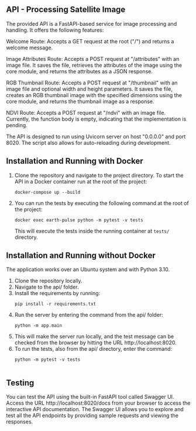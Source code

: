 ## API - Processing Satellite Image


The provided API is a FastAPI-based service for image processing and handling. It offers the following features:

Welcome Route: Accepts a GET request at the root ("/") and returns a welcome message.

Image Attributes Route: Accepts a POST request at "/attributes" with an image file. It saves the file, retrieves the attributes of the image using the core module, and returns the attributes as a JSON response.

RGB Thumbnail Route: Accepts a POST request at "/thumbnail" with an image file and optional width and height parameters. It saves the file, creates an RGB thumbnail image with the specified dimensions using the core module, and returns the thumbnail image as a response.

NDVI Route: Accepts a POST request at "/ndvi" with an image file. Currently, the function body is empty, indicating that the implementation is pending.

The API is designed to run using Uvicorn server on host "0.0.0.0" and port 8020. The script also allows for auto-reloading during development.


## Installation and Running with Docker

1. Clone the repository and navigate to the project directory. To start the API in a Docker container run at the root of the project:
    
    ```
    docker-compose up --build
    ```

2. You can run the tests by executing the following command at the root of the project:

    ```
    docker exec earth-pulse python -m pytest -v tests
    ```

    This will execute the tests inside the running container at `tests/` directory.


## Installation and Running without Docker

The application works over an Ubuntu system and with Python 3.10.

1. Clone the repository locally.
2. Navigate to the api/ folder.
3. Install the requirements by running:
    ```
    pip install -r requirements.txt
    ```
4. Run the server by entering the command from the api/ folder:
    ```
    python -m app.main
    ```
5. This will make the server run locally, and the test message can be checked from the browser by hitting the URL http://localhost:8020.
6. To run the tests, also from the api/ directory, enter the command:
    ```
    python -m pytest -v tests


## Testing

You can test the API using the built-in FastAPI tool called Swagger UI. Access the URL http://localhost:8020/docs from your browser to access the interactive API documentation. The Swagger UI allows you to explore and test all the API endpoints by providing sample requests and viewing the responses.